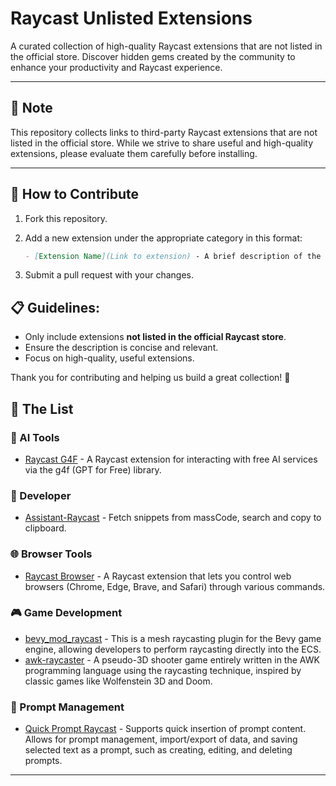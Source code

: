 # Raycast Unlisted Extensions

A curated collection of high-quality Raycast extensions that are not listed in the official store. Discover hidden gems created by the community to enhance your productivity and Raycast experience.

---

## 🔔 Note

This repository collects links to third-party Raycast extensions that are not listed in the official store. While we strive to share useful and high-quality extensions, please evaluate them carefully before installing.

---

## 🌟 How to Contribute

1. Fork this repository.
2. Add a new extension under the appropriate category in this format:

   ```markdown
   - [Extension Name](Link to extension) - A brief description of the extension.
   ```
3. Submit a pull request with your changes.

## 📋 **Guidelines:**

- Only include extensions **not listed in the official Raycast store**.
- Ensure the description is concise and relevant.
- Focus on high-quality, useful extensions.

Thank you for contributing and helping us build a great collection! 🚀

## 📜 The List

### 🤖 AI Tools

- [Raycast G4F](https://github.com/XInTheDark/raycast-g4f) - A Raycast extension for interacting with free AI services via the g4f (GPT for Free) library.

### 🔧 Developer

- [Assistant-Raycast](https://github.com/massCodeIO/assistant-raycast) - Fetch snippets from massCode, search and copy to clipboard.

### 🌐 Browser Tools

- [Raycast Browser](https://github.com/ducan-ne/raycast-browser) - A Raycast extension that lets you control web browsers (Chrome, Edge, Brave, and Safari) through various commands.

### 🎮 Game Development

- [bevy_mod_raycast](https://github.com/aevyrie/bevy_mod_raycast) - This is a mesh raycasting plugin for the Bevy game engine, allowing developers to perform raycasting directly into the ECS.
- [awk-raycaster](https://github.com/TheMozg/awk-raycaster) - A pseudo-3D shooter game entirely written in the AWK programming language using the raycasting technique, inspired by classic games like Wolfenstein 3D and Doom.

### 📝 Prompt Management

- [Quick Prompt Raycast](https://github.com/wenyuanw/quick-prompt-raycast) - Supports quick insertion of prompt content. Allows for prompt management, import/export of data, and saving selected text as a prompt, such as creating, editing, and deleting prompts.

---
